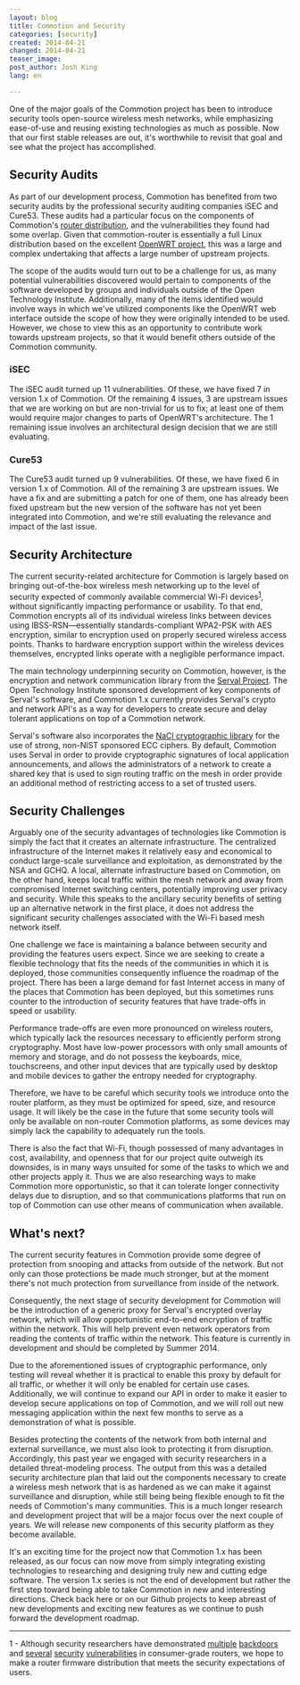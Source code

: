 ```yaml
---
layout: blog
title: Commotion and Security
categories: [security]
created: 2014-04-21
changed: 2014-04-21
teaser_image: 
post_author: Josh King
lang: en

---
```

One of the major goals of the Commotion project has been to introduce security tools open-source wireless mesh networks, while  emphasizing ease-of-use and reusing existing technologies as much as possible. Now that our first stable releases are out, it's worthwhile to revisit that goal and see what the project has accomplished.

## Security Audits

As part of our development process, Commotion has benefited from two security audits by the professional security auditing companies iSEC and Cure53. These audits had a particular focus on the components of Commotion's <a href="https://github.com/opentechinstitute/commotion-router" target="_blank">router distribution</a>, and the vulnerabilities they found had some overlap. Given that commotion-router is essentially a full Linux distribution based on the excellent <a href="https://openwrt.org/" target="_blank">OpenWRT project</a>, this was a large and complex undertaking that  affects a large number of upstream projects. 

The scope of the audits would turn out to be a challenge for us, as many potential vulnerabilities discovered would pertain to components of the software developed by groups and individuals outside of the Open Technology Institute. Additionally, many of the items identified would involve ways in which we've utilized components like the OpenWRT web interface outside the scope of how they were originally intended to be used. However, we chose to view this as an opportunity to contribute work towards upstream projects, so that it would benefit others outside of the Commotion community.

### iSEC

The iSEC audit turned up 11 vulnerabilities. Of these, we have fixed 7 in version 1.x of Commotion. Of the remaining 4 issues, 3 are upstream issues that we are working on but are non-trivial for us to fix; at least one of them would require major changes to parts of OpenWRT's architecture. The 1 remaining issue involves an architectural design decision that we are still evaluating.

### Cure53

The Cure53 audit turned up 9 vulnerabilities. Of these, we have fixed 6 in version 1.x of Commotion. All of the remaining 3 are upstream issues. We have a fix and are submitting a patch for one of them, one has already been fixed upstream but the new version of the software has not yet been integrated into Commotion, and we're still evaluating the relevance and impact of the last issue.

## Security Architecture

The current security-related architecture for Commotion is largely based on bringing out-of-the-box wireless mesh networking up to the level of security expected of commonly available commercial Wi-Fi devices<sup><a href="#footnote1">1</a></sup>, without significantly impacting performance or usability. To that end, Commotion encrypts all of its individual wireless links between devices using IBSS-RSN—essentially standards-compliant WPA2-PSK with AES encryption, similar to encryption used on properly secured wireless access points. Thanks to hardware encryption support within the wireless devices themselves, encrypted links operate with a negligible performance impact. 

The main technology underpinning security on Commotion, however, is the encryption and network communication library from the <a href="http://servalproject.org/" target="_blank">Serval Project</a>. The Open Technology Institute sponsored development of key components of Serval's software, and Commotion 1.x currently provides Serval's crypto and network API's as a way for developers to create secure and delay tolerant applications on top of a Commotion network. 

Serval's software also incorporates the <a href="http://nacl.cr.yp.to/" target="_blank">NaCl cryptographic library</a> for the use of strong, non-NIST sponsored ECC ciphers. By default, Commotion uses Serval in order to provide cryptographic signatures of local application announcements, and allows the administrators of a network to create a shared key that is used to sign routing traffic on the mesh in order provide an additional method of restricting access to a set of trusted users.

## Security Challenges

Arguably one of the security advantages of technologies like Commotion is simply the fact that it creates an alternate infrastructure. The centralized infrastructure of the Internet makes it relatively easy and economical to conduct large-scale surveillance and exploitation, as demonstrated by the NSA and GCHQ. A local, alternate infrastructure based on Commotion, on the other hand, keeps local traffic within the mesh network and away from compromised Internet switching centers, potentially improving user privacy and security.  While this speaks to the ancillary security benefits of setting up an alternative network in the first place, it does not address the significant security challenges associated with the Wi-Fi based mesh network itself.

One challenge we face is maintaining a balance between security and providing the features users expect. Since we are seeking to create a flexible technology that fits the needs of the communities in which it is deployed, those communities consequently influence the roadmap of the project. There has been a large demand for fast Internet access in many of the places that Commotion has been deployed, but this sometimes runs counter to the introduction of security features that have trade-offs in speed or usability.

Performance trade-offs are even more pronounced on wireless routers, which typically lack the resources necessary to efficiently perform strong cryptography. Most have low-power processors with only small amounts of memory and storage, and do not possess the keyboards, mice, touchscreens, and other input devices that are typically used by desktop and mobile devices to gather the entropy needed for cryptography. 

Therefore, we have to be careful which security tools we introduce onto the router platform, as they must be optimized for speed, size, and resource usage. It will likely be the case in the future that some security tools will only be available on non-router Commotion platforms, as some devices may simply lack the capability to adequately run the tools.

There is also the fact that Wi-Fi, though possessed of many advantages in cost, availability, and openness that for our project quite outweigh its downsides, is in many ways unsuited for some of the tasks to which we and other projects apply it. Thus we are also researching ways to make Commotion more opportunistic, so that it can tolerate longer connectivity delays due to disruption, and so that communications platforms that run on top of Commotion can use other means of communication when available.

## What's next?

The current security features in Commotion provide some degree of protection from snooping and attacks from outside of the network. But not only can those protections be made much stronger, but at the moment there's not much protection from surveillance from inside of the network. 

Consequently, the next stage of security development for Commotion will be the introduction of a generic proxy for Serval's encrypted overlay network, which will allow opportunistic end-to-end encryption of traffic within the network. This will help prevent even network operators from reading the contents of traffic within the network. This feature is currently in development and should be completed by Summer 2014. 

Due to the aforementioned issues of cryptographic performance, only testing will reveal whether it is practical to enable this proxy by default for all traffic, or whether it will only be enabled for certain use cases. Additionally, we will continue to expand our API in order to make it easier to develop secure applications on top of Commotion, and we will roll out new messaging application within the next few months to serve as a demonstration of what is possible.

Besides protecting the contents of the network from both internal and external surveillance, we must also look to protecting it from disruption. Accordingly, this past year we engaged with security researchers in a detailed threat-modeling process. The output from this was a detailed security architecture plan that laid out the components necessary to create a wireless mesh network that is as hardened as we can make it against surveillance and disruption, while still being being flexible enough to fit the needs of Commotion's many communities. This is a much longer research and development project that will be a major focus over the next couple of years. We will release new components of this security platform as they become available.

It's an exciting time for the project now that Commotion 1.x has been released, as our focus can now move from simply integrating existing technologies to researching and designing truly new and cutting edge software. The version 1.x series is not the end of development but rather the first step toward being able to take Commotion in new and interesting directions. Check back here or on our Github projects to keep abreast of new developments and exciting new features as we continue to push forward the development roadmap.

<hr>
<span id="footnote1">1 - Although security researchers have demonstrated <a href="http://www.infoworld.com/d/security/backdoor-found-in-d-link-router-firmware-code-228725" target="_blank">multiple</a> <a href="http://arstechnica.com/security/2014/01/backdoor-in-wireless-dsl-routers-lets-attacker-reset-router-get-admin/" target="_blank">backdoors</a> and <a href="http://www.pcworld.com/article/2057260/vulnerabilities-in-some-netgear-router-and-nas-products-open-door-to-remote-attacks.html" target="_blank">several</a> <a href="https://threatpost.com/serious-vulnerabilities-found-popular-home-wireless-routers-040813" target="_blank">security</a> <a href="http://securityevaluators.com/knowledge/case_studies/routers/soho_router_hacks.php" target="_blank">vulnerabilities</a> in consumer-grade routers, we hope to make a router firmware distribution that meets the security expectations of users.</span>
